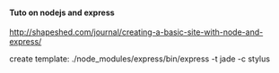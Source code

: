 #### Tuto on nodejs and express
http://shapeshed.com/journal/creating-a-basic-site-with-node-and-express/
<p>
create template: ./node_modules/express/bin/express -t jade -c stylus
</p>


